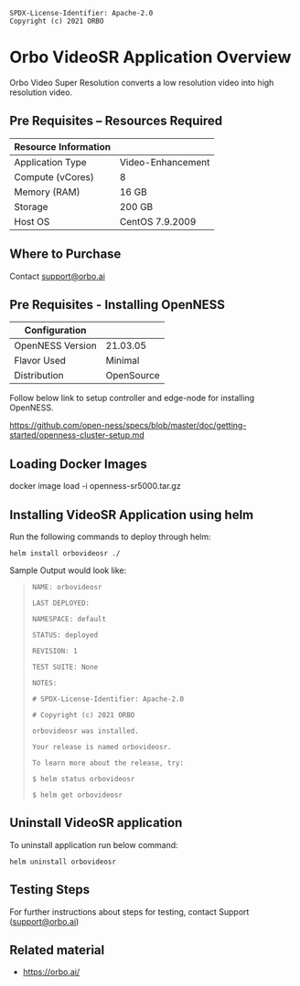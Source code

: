 ```text
SPDX-License-Identifier: Apache-2.0
Copyright (c) 2021 ORBO
```


# **Orbo VideoSR Application Overview**
Orbo Video Super Resolution converts a low resolution video into high resolution video.


## **Pre Requisites – Resources Required**

| **Resource Information**           |                      |
|------------------------------------|----------------------|
| Application Type                   | Video-Enhancement	| 
| Compute  (vCores)                  | 8                    |  
| Memory (RAM)                       | 16 GB                |  
| Storage 				             | 200  GB              |  
| Host OS                            | CentOS 7.9.2009      | 
  


## **Where to Purchase**
Contact support@orbo.ai


## Pre Requisites - Installing OpenNESS
|**Configuration**                   |                       |
|  ----------------------------------|-----------------------|
| OpenNESS Version                   | 21.03.05		         |
| Flavor Used 					     | Minimal				 |
| Distribution						 | OpenSource    	     |


Follow below link to setup controller and edge-node for installing OpenNESS.

https://github.com/open-ness/specs/blob/master/doc/getting-started/openness-cluster-setup.md


## Loading Docker Images
docker image load -i openness-sr5000.tar.gz

## Installing VideoSR Application using helm

Run the following commands to deploy  through helm:

`helm install orbovideosr ./`

 Sample Output would look like:

> `NAME: orbovideosr`
>
> `LAST DEPLOYED:`
>
> `NAMESPACE: default`
>
> `STATUS: deployed`
>
> `REVISION: 1`
>
> `TEST SUITE: None`
>
> `NOTES:`
>
> `# SPDX-License-Identifier: Apache-2.0`
> 
> `# Copyright (c) 2021 ORBO`
> 
> `orbovideosr was installed.`
> 
> `Your release is named orbovideosr.`
> 
> `To learn more about the release, try:`
> 
> `$ helm status orbovideosr`
> 
> `$ helm get orbovideosr`


## Uninstall VideoSR application
To uninstall application run below command:
    
`helm uninstall orbovideosr`

## Testing Steps
For further instructions about steps for testing, contact Support (support@orbo.ai)

## **Related material**
* https://orbo.ai/

